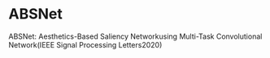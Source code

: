 # ABSNet
ABSNet: Aesthetics-Based Saliency Networkusing Multi-Task Convolutional Network(IEEE Signal Processing Letters2020)
